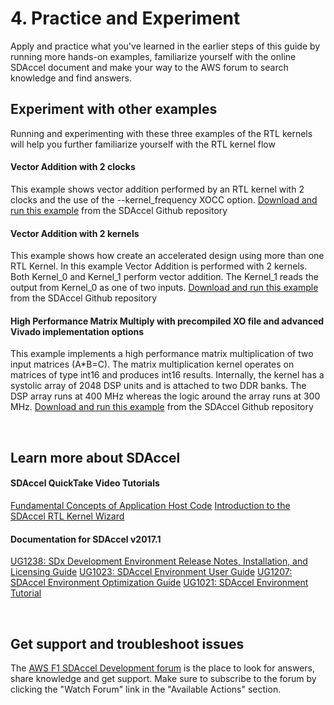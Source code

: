# 4. Practice and Experiment

Apply and practice what you've learned in the earlier steps of this guide by running more hands-on examples, familiarize yourself with the online SDAccel document and make your way to the AWS forum to search knowledge and find answers.

## Experiment with other examples

Running and experimenting with these three examples of the RTL kernels will help you further familiarize yourself with the RTL kernel flow

#### Vector Addition with 2 clocks
This example shows vector addition performed by an RTL kernel with 2 clocks and the use of the --kernel_frequency XOCC option.
[Download and run this example](https://github.com/Xilinx/SDAccel_Examples/tree/925491d13b179f5ea305cd66cab1a4b8c3d36c5c/getting_started/rtl_kernel/rtl_vadd_2clks) from the SDAccel Github repository

#### Vector Addition with 2 kernels
This example shows how create an accelerated design using more than one RTL Kernel. In this example Vector Addition is performed with 2 kernels. Both Kernel_0 and Kernel_1 perform vector addition. The Kernel_1 reads the output from Kernel_0 as one of two inputs.
[Download and run this example](https://github.com/Xilinx/SDAccel_Examples/tree/925491d13b179f5ea305cd66cab1a4b8c3d36c5c/getting_started/rtl_kernel/rtl_vadd_2kernels) from the SDAccel Github repository

#### High Performance Matrix Multiply with precompiled XO file and advanced Vivado implementation options
This example implements a high performance matrix multiplication of two input matrices (A*B=C). The matrix multiplication kernel operates on matrices of type int16 and produces int16 results. Internally, the kernel has a systolic array of 2048 DSP units and is attached to two DDR banks. The DSP array runs at 400 MHz whereas the logic around the array runs at 300 MHz.
[Download and run this example](https://github.com/Xilinx/SDAccel_Examples/tree/925491d13b179f5ea305cd66cab1a4b8c3d36c5c/acceleration/gemm) from the SDAccel Github repository

<br>

## Learn more about SDAccel
#### SDAccel QuickTake Video Tutorials
[Fundamental Concepts of Application Host Code](https://www.xilinx.com/video/hardware/concepts-of-application-host-code.html)
[Introduction to the SDAccel RTL Kernel Wizard](https://www.xilinx.com/video/software/intro-sdaccel-rtl-kernel-wizard.html)

#### Documentation for SDAccel v2017.1 
[UG1238: SDx Development Environment Release Notes, Installation, and Licensing Guide](https://www.xilinx.com/support/documentation/sw_manuals/xilinx2017_1/ug1238-sdx-rnil.pdf)
[UG1023: SDAccel Environment User Guide](https://www.xilinx.com/support/documentation/sw_manuals/xilinx2017_1/ug1023-sdaccel-user-guide.pdf)
[UG1207: SDAccel Environment Optimization Guide](https://www.xilinx.com/support/documentation/sw_manuals/xilinx2017_1/ug1207-sdaccel-optimization-guide.pdf)
[UG1021: SDAccel Environment Tutorial](https://www.xilinx.com/support/documentation/sw_manuals/xilinx2017_1/ug1021-sdaccel-intro-tutorial.pdf)

<br>

## Get support and troubleshoot issues
The [AWS F1 SDAccel Development forum](https://forums.aws.amazon.com/forum.jspa?forumID=257) is the place to look for answers, share knowledge and get support. Make sure to subscribe to the forum by clicking the "Watch Forum" link in the "Available Actions" section.
